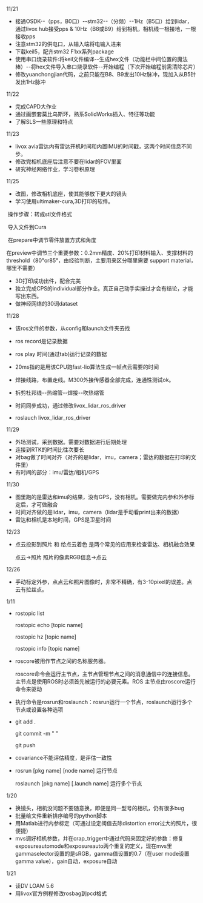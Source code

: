 11/21

- 接通OSDK--（pps，B0口）--stm32--（分频）--1Hz（B5口）给到lidar，通过livox hub接受pps & 10Hz（B8或B9）给到相机，相机线一根接地，一根接收pps
- 注意stm32的供电口，从输入端将电输入进来
- 下载keil5，配齐stm32 F1xx系列package
- 使用串口烧录软件:将keil文件编译--生成hex文件（功能栏中间位置的魔法棒）--将hex文件导入串口烧录软件--开始编程（下次开始编程前需清除芯片）
- 修改yuanchongjian代码，之前只能在B8、B9发出10Hz脉冲，现加入从B5针发出1Hz脉冲

11/22

- 完成CAPD大作业
- 通过画嵌套莫比乌斯环，熟系SolidWorks插入、特征等功能
- 了解SLS一些原理和特点

11/23

- livox avia雷达内有雷达开机时间和内置IMU的时间戳，这两个时间信息不同步。
- 修改完相机底座后注意不要在lidar的FOV里面
- 研究神经网络作业，学习卷积原理

11/25

- 改图，修改相机底座，使其能够放下更大的镜头
- 学习使用ultimaker-cura,3D打印的软件。

​       操作步骤：转成stl文件格式

​                          导入文件到Cura

​                          在prepare中调节零件放置方式和角度

​                          在preview中调节三个重要参数：0.2mm精度、20%打印材料输入、支撑材料的threshold（80°or85°，由经验判断，主要用来区分哪里需要                           support material，哪里不需要）

- 3D打印成功出件，配合完美
- 独立完成CPS的individual部分作业。真正自己动手实操过才会有结论，才能写出东西。
- 做神经网络的30词dataset

11/28

- 该ros文件的参数，从config和launch文件夹去找

- ros record是记录数据

- ros play 时间(通过tab)运行记录的数据

- 20ms指的是用该CPU跑fast-lio算法生成一帧点云需要的时间

- 焊接线路，布置走线。M300外接传感器全部完成，连通性测试ok。

- 拆剪杜邦线--热缩管--焊接--吹热缩管

- 时间同步成功，通过修改livox_lidar_ros_driver

- roslauch livox_lidar_ros_driver

11/29

- 外场测试，采到数据。需要对数据进行后期处理
- 连接到RTK的时间比往次要长
- 对bag做了时间对齐（对齐的是lidar，imu，camera；雷达的数据在打印的文件里）
- 有时间的部分：imu/雷达/相机/GPS

11/30

- 图里跑的是雷达和imu的结果，没有GPS，没有相机。需要做完内参和外参标定后，才可做融合
- 时间对齐做的是lidar，imu，camera（lidar是手动看print出来的数据）
- 雷达和相机是本地时间，GPS是卫星时间

12/23

- 点云投影到照片   和    给点云着色    是两个常见的应用来检查雷达、相机融合效果

  点云→照片                  照片的像素RGB信息→点云

12/26

- 手动标定外参，点点云和照片图像时，非常不精确，有3-10pixel的误差。点云有拉丝点。

1/11

- rostopic list

  rostopic echo [topic name]  

  rostopic hz [topic name]

  rostopic info [topic name] 

- roscore被用作节点之间的名称服务器。

  roscore命令会运行主节点，主节点管理节点之间的消息通信中的连接信息。主节点是使用ROS时必须首先被运行的必要元素。ROS 主节点由roscore运行命令来驱动

- 执行命令是rosrun和roslaunch：rosrun运行一个节点，roslaunch运行多个节点或设置各种选项

- git add .

  git commit -m " "

  git push

- covariance不能评估精度，是评估一致性

- rosrun [pkg name] [node name]  运行节点

  roslaunch [pkg name] [.launch name]  运行多个节点

1/20

- 换镜头，相机没问题不要随意换，即便是同一型号的相机，仍有很多bug
- 批量给文件重新排序编号的python脚本
- 用Matlab进行内参标定（可通过设定阈值去除distortion error过大的照片，很便捷）
- mvs调好相机参数，并在crap_trigger中通过代码来固定好的参数：修复exposureautomode和exposureauto两个重复的定义，现在mvs里gammaselector设置的是sRGB，gamma值设置的0.7（在user mode设置gamma value），gain自动，exposure自动

1/21

- 读DV LOAM 5.6
- 用livox官方例程修改rosbag到pcd格式
